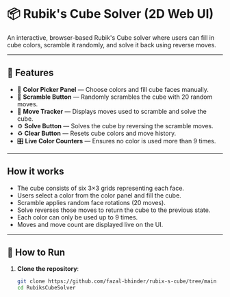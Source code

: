 # 📦 Rubik's Cube Solver (2D Web UI)

An interactive, browser-based Rubik's Cube solver where users can fill in cube colors, scramble it randomly, and solve it back using reverse moves.

---

## 📑 Features

- 🎨 **Color Picker Panel** — Choose colors and fill cube faces manually.
- 🔄 **Scramble Button** — Randomly scrambles the cube with 20 random moves.
- 📝 **Move Tracker** — Displays moves used to scramble and solve the cube.
- ⚙️ **Solve Button** — Solves the cube by reversing the scramble moves.
- ♻️ **Clear Button** — Resets cube colors and move history.
- 🎛️ **Live Color Counters** — Ensures no color is used more than 9 times.

---

## How it works

- The cube consists of six 3×3 grids representing each face.
- Users select a color from the color panel and fill the cube.
- Scramble applies random face rotations (20 moves).
- Solve reverses those moves to return the cube to the previous state.
- Each color can only be used up to 9 times.
- Moves and move count are displayed live on the UI.

---

## 🚀 How to Run

1. **Clone the repository**:
   ```bash
   git clone https://github.com/fazal-bhinder/rubix-s-cube/tree/main
   cd RubiksCubeSolver
